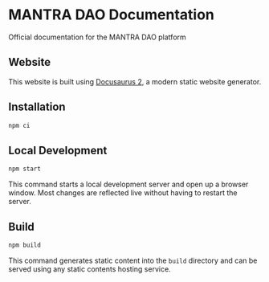 # MANTRA DAO Documentation

Official documentation for the MANTRA DAO platform

## Website

This website is built using [Docusaurus 2](https://v2.docusaurus.io/), a modern static website generator.

## Installation

```sh
npm ci
```

## Local Development

```sh
npm start
```

This command starts a local development server and open up a browser window. Most changes are reflected live without having to restart the server.

## Build

```sh
npm build
```

This command generates static content into the `build` directory and can be served using any static contents hosting service.

